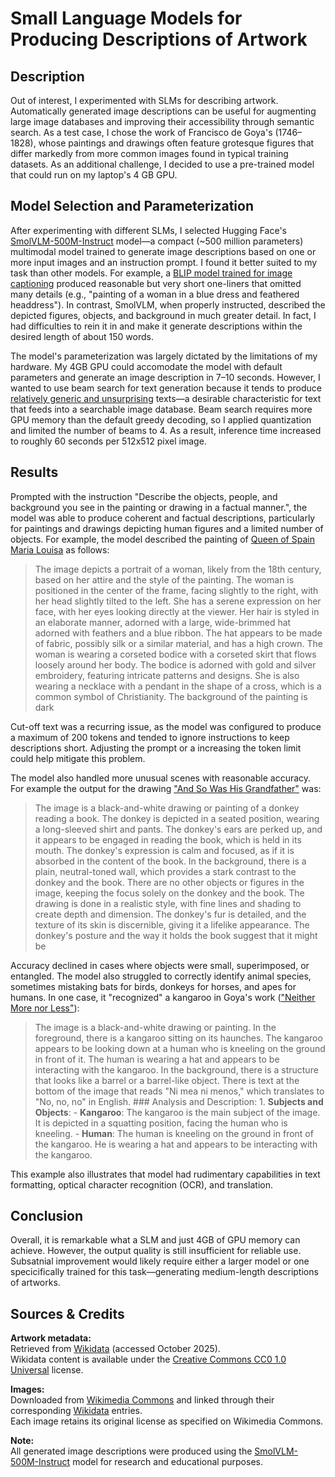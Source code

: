 # Small Language Models for Producing Descriptions of Artwork

## Description

Out of interest, I experimented with SLMs for describing artwork. Automatically generated image descriptions can be useful for augmenting large image databases and improving their accessibility through semantic search. As a test case, I chose the work of Francisco de Goya's (1746–1828), whose paintings and drawings often feature grotesque figures that differ markedly from more common images found in typical training datasets. As an additional challenge, I decided to use a pre-trained model that could run on my laptop's 4 GB GPU. 

## Model Selection and Parameterization

After experimenting with different SLMs, I selected Hugging Face's [SmolVLM-500M-Instruct](https://huggingface.co/HuggingFaceTB/SmolVLM-500M-Instruct) model—a compact (~500 million parameters) multimodal model trained to generate image descriptions based on one or more input images and an instruction prompt. I found it better suited to my task than other models. For example, a [BLIP model trained for image captioning](https://huggingface.co/Salesforce/blip-image-captioning-large) produced reasonable but very short one-liners that omitted many details (e.g., "painting of a woman in a blue dress and feathered headdress"). In contrast, SmolVLM, when properly instructed, described the depicted figures, objects, and background in much greater detail. In fact, I had difficulties to rein it in and make it generate descriptions within the desired length of about 150 words.

The model's parameterization was largely dictated by the limitations of my hardware. My 4GB GPU could accomodate the model with default parameters and generate an image description in 7–10 seconds. However, I wanted to use beam search for text generation because it tends to produce [relatively generic and unsurprising](https://huggingface.co/blog/how-to-generate) texts—a desirable characteristic for text that feeds into a searchable image database. Beam search requires more GPU memory than the default greedy decoding, so I applied quantization and limited the number of beams to 4. As a result, inference time increased to roughly 60 seconds per 512x512 pixel image.

## Results

Prompted with the instruction "Describe the objects, people, and background you see in the painting or drawing in a factual manner.", the model was able to produce coherent and factual descriptions, particularly for paintings and drawings depicting human figures and a limited number of objects. For example, the model described the painting of [Queen of Spain Maria Louisa](https://www.wikidata.org/wiki/Q59260209) as follows:

 >The image depicts a portrait of a woman, likely from the 18th century, based on her attire and the style of the painting. The woman is positioned in the center of the frame, facing slightly to the right, with her head slightly tilted to the left. She has a serene expression on her face, with her eyes looking directly at the viewer. Her hair is styled in an elaborate manner, adorned with a large, wide-brimmed hat adorned with feathers and a blue ribbon. The hat appears to be made of fabric, possibly silk or a similar material, and has a high crown. The woman is wearing a corseted bodice with a corseted skirt that flows loosely around her body. The bodice is adorned with gold and silver embroidery, featuring intricate patterns and designs. She is also wearing a necklace with a pendant in the shape of a cross, which is a common symbol of Christianity. The background of the painting is dark

Cut-off text was a recurring issue, as the model was configured to produce a maximum of 200 tokens and tended to ignore instructions to keep descriptions short. Adjusting the prompt or a increasing the token limit could help mitigate this problem.  

The model also handled more unusual scenes with reasonable accuracy. For example the output for the drawing ["And So Was His Grandfather"](https://www.wikidata.org/wiki/Q64956388) was: 
> The image is a black-and-white drawing or painting of a donkey reading a book. The donkey is depicted in a seated position, wearing a long-sleeved shirt and pants. The donkey's ears are perked up, and it appears to be engaged in reading the book, which is held in its mouth. The donkey's expression is calm and focused, as if it is absorbed in the content of the book. In the background, there is a plain, neutral-toned wall, which provides a stark contrast to the donkey and the book. There are no other objects or figures in the image, keeping the focus solely on the donkey and the book. The drawing is done in a realistic style, with fine lines and shading to create depth and dimension. The donkey's fur is detailed, and the texture of its skin is discernible, giving it a lifelike appearance. The donkey's posture and the way it holds the book suggest that it might be

Accuracy declined in cases where objects were small, superimposed, or entangled. The model also struggled to correctly identify animal species, sometimes mistaking bats for birds, donkeys for horses, and apes for humans. In one case, it "recognized" a kangaroo in Goya's work (["Neither More nor Less"](https://www.wikidata.org/wiki/Q64956396)):

>The image is a black-and-white drawing or painting. In the foreground, there is a kangaroo sitting on its haunches. The kangaroo appears to be looking down at a human who is kneeling on the ground in front of it. The human is wearing a hat and appears to be interacting with the kangaroo. In the background, there is a structure that looks like a barrel or a barrel-like object. There is text at the bottom of the image that reads "Ni mea ni menos," which translates to "No, no, no" in English. ### Analysis and Description: 1. **Subjects and Objects**: - **Kangaroo**: The kangaroo is the main subject of the image. It is depicted in a squatting position, facing the human who is kneeling. - **Human**: The human is kneeling on the ground in front of the kangaroo. He is wearing a hat and appears to be interacting with the kangaroo.

This example also illustrates that model had rudimentary capabilities in text formatting, optical character recognition (OCR), and translation.

## Conclusion
Overall, it is remarkable what a SLM and just 4GB of GPU memory can achieve. However, the output quality is still insufficient for reliable use. Subsatnial improvement would likely require either a larger model or one specicifically trained for this task—generating medium-length descriptions of artworks. 

## Sources & Credits

**Artwork metadata:**  
Retrieved from [Wikidata](https://www.wikidata.org) (accessed October 2025).  
Wikidata content is available under the [Creative Commons CC0 1.0 Universal](https://creativecommons.org/publicdomain/zero/1.0/) license.

**Images:**  
Downloaded from [Wikimedia Commons](https://commons.wikimedia.org) and linked through their corresponding [Wikidata](https://www.wikidata.org) entries.  
Each image retains its original license as specified on Wikimedia Commons.  

**Note:**  
All generated image descriptions were produced using the [SmolVLM-500M-Instruct](https://huggingface.co/HuggingFaceTB/SmolVLM-500M-Instruct) model for research and educational purposes.

